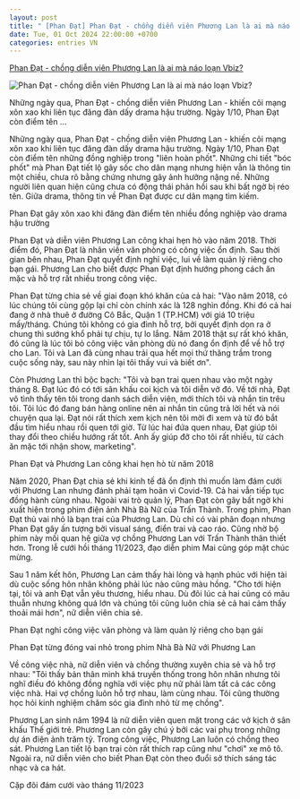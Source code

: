 ```yaml
---
layout: post
title: " [Phan Đạt] Phan Đạt - chồng diễn viên Phương Lan là ai mà náo loạn Vbiz?"
date: Tue, 01 Oct 2024 22:00:00 +0700
categories: entries VN
---
```

[Phan Đạt - chồng diễn viên Phương Lan là ai mà náo loạn Vbiz?](https://soha.vn/phan-dat-chong-dien-vien-phuong-lan-la-ai-ma-nao-loan-vbiz-198241001202325995.htm)

![Phan Đạt - chồng diễn viên Phương Lan là ai mà náo loạn Vbiz?](https://sohanews.sohacdn.com/zoom/600_315/160588918557773824/2024/10/1/avatar1727788885306-17277888862721481286205-0-0-251-480-crop-172778891088873033307.jpg)

Những ngày qua, Phan Đạt - chồng diễn viên Phương Lan - khiến cõi mạng xôn xao khi liên tục đăng đàn dấy drama hậu trường. Ngày 1/10, Phan Đạt còn điểm tên ...

Những ngày qua, Phan Đạt - chồng diễn viên Phương Lan - khiến cõi mạng xôn xao khi liên tục đăng đàn dấy drama hậu trường. Ngày 1/10, Phan Đạt còn điểm tên những đồng nghiệp trong "liên hoàn phốt". Những chi tiết "bóc phốt" mà Phan Đạt tiết lộ gây sốc cho dân mạng nhưng hiện vẫn là thông tin một chiều, chưa rõ bằng chứng nhưng gây ảnh hưởng nặng nề. Những người liên quan hiện cũng chưa có động thái phản hồi sau khi bất ngờ bị réo tên. Giữa drama, thông tin về Phan Đạt được cư dân mạng tìm kiếm.

Phan Đạt gây xôn xao khi đăng đàn điểm tên nhiều đồng nghiệp vào drama hậu trường

Phan Đạt và diễn viên Phương Lan công khai hẹn hò vào năm 2018. Thời điểm đó, Phan Đạt là nhân viên văn phòng có công việc ổn định. Sau thời gian bên nhau, Phan Đạt quyết định nghỉ việc, lui về làm quản lý riêng cho bạn gái. Phương Lan cho biết được Phan Đạt định hướng phong cách ăn mặc và hỗ trợ rất nhiều trong công việc.

Phan Đạt từng chia sẻ về giai đoạn khó khăn của cả hai: "Vào năm 2018, có lúc chúng tôi cùng gộp lại chỉ còn chính xác là 128 nghìn đồng. Khi đó cả hai đang ở nhà thuê ở đường Cô Bắc, Quận 1 (TP.HCM) với giá 10 triệu mấy/tháng. Chúng tôi không có gia đình hỗ trợ, bởi quyết định dọn ra ở chung thì sướng khổ phải tự chịu, tự lo lắng. Năm 2018 thật sự rất khó khăn, đó cũng là lúc tôi bỏ công việc văn phòng dù nó đang ổn định để về hỗ trợ cho Lan. Tôi và Lan đã cùng nhau trải qua hết mọi thứ thăng trầm trong cuộc sống này, sau này nhìn lại tôi thấy vui và biết ơn".

Còn Phương Lan thì bộc bạch: "Tôi và bạn trai quen nhau vào một ngày tháng 8. Đạt lúc đó có tới sân khấu coi kịch và tôi diễn vở đó. Về tới nhà, Đạt vô tình thấy tên tôi trong danh sách diễn viên, mới thích tôi và nhắn tin trêu tôi. Tôi lúc đó đang bán hàng online nên ai nhắn tin cũng trả lời hết và nói chuyện qua lại. Đạt nói rất thích xem kịch nên tôi mời đi xem và từ đó bắt đầu tìm hiểu nhau rồi quen tới giờ. Từ lúc hai đứa quen nhau, Đạt giúp tôi thay đổi theo chiều hướng rất tốt. Anh ấy giúp đỡ cho tôi rất nhiều, từ cách ăn mặc tới nhận show, marketing".

Phan Đạt và Phương Lan công khai hẹn hò từ năm 2018

Năm 2020, Phan Đạt chia sẻ khi kinh tế đã ổn định thì muốn làm đám cưới với Phương Lan nhưng đánh phải tạm hoãn vì Covid-19. Cả hai vẫn tiếp tục đồng hành cùng nhau. Ngoài vai trò quản lý, Phan Đạt còn gây bất ngờ khi xuất hiện trong phim điện ảnh Nhà Bà Nữ của Trấn Thành. Trong phim, Phan Đạt thủ vai nhỏ là bạn trai của Phương Lan. Dù chỉ có vài phân đoạn nhưng Phan Đạt gây ấn tượng bởi visual sáng, điển trai và cao ráo. Cũng nhờ bộ phim này mối quan hệ giữa vợ chồng Phương Lan với Trấn Thành thân thiết hơn. Trong lễ cưới hồi tháng 11/2023, đạo diễn phim Mai cũng góp mặt chúc mừng.

Sau 1 năm kết hôn, Phương Lan cảm thấy hài lòng và hạnh phúc với hiện tài dù cuộc sống hôn nhân không phải lúc nào cũng màu hồng. "Cho tới hiện tại, tôi và anh Đạt vẫn yêu thương, hiểu nhau. Dù đôi lúc cả hai cũng có mâu thuẫn nhưng không quá lớn và chúng tôi cũng luôn chia sẻ cả hai cảm thấy thoải mái hơn", nữ diễn viên chia sẻ.

Phan Đạt nghỉ công việc văn phòng và làm quản lý riêng cho bạn gái

Phan Đạt từng đóng vai nhỏ trong phim Nhà Bà Nữ với Phương Lan

Về công việc nhà, nữ diễn viên và chồng thường xuyên chia sẻ và hỗ trợ nhau: "Tôi thấy bản thân mình khá truyền thống trong hôn nhân nhưng tôi nghĩ điều đó không đồng nghĩa với việc phụ nữ phải làm tất cả các công việc nhà. Hai vợ chồng luôn hỗ trợ nhau, làm cùng nhau. Tôi cũng thường học hỏi kinh nghiệm chăm sóc gia đình nhỏ từ mẹ chồng".

Phương Lan sinh năm 1994 là nữ diễn viên quen mặt trong các vở kịch ở sân khấu Thế giới trẻ. Phương Lan còn gây chú ý bởi các vai phụ trong những dự án điện ảnh trăm tỷ. Trong công việc, Phương Lan luôn có chồng theo sát. Phương Lan tiết lộ bạn trai còn rất thích rap cũng như "chơi" xe mô tô. Ngoài ra, nữ diễn viên cho biết Phan Đạt còn theo đuổi sở thích sáng tác nhạc và ca hát.

Cặp đôi đám cưới vào tháng 11/2023

